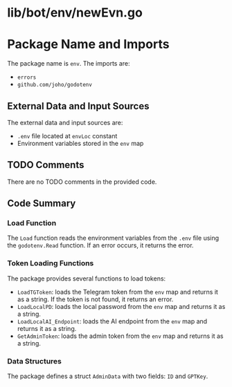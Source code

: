 # lib/bot/env/newEvn.go  
# Package Name and Imports  
The package name is `env`. The imports are:  
* `errors`  
* `github.com/joho/godotenv`  
  
## External Data and Input Sources  
The external data and input sources are:  
* `.env` file located at `envLoc` constant  
* Environment variables stored in the `env` map  
  
## TODO Comments  
There are no TODO comments in the provided code.  
  
## Code Summary  
### Load Function  
The `Load` function reads the environment variables from the `.env` file using the `godotenv.Read` function. If an error occurs, it returns the error.  
  
### Token Loading Functions  
The package provides several functions to load tokens:  
* `LoadTGToken`: loads the Telegram token from the `env` map and returns it as a string. If the token is not found, it returns an error.  
* `LoadLocalPD`: loads the local password from the `env` map and returns it as a string.  
* `LoadLocalAI_Endpoint`: loads the AI endpoint from the `env` map and returns it as a string.  
* `GetAdminToken`: loads the admin token from the `env` map and returns it as a string.  
  
### Data Structures  
The package defines a struct `AdminData` with two fields: `ID` and `GPTKey`.  
  
  
  
